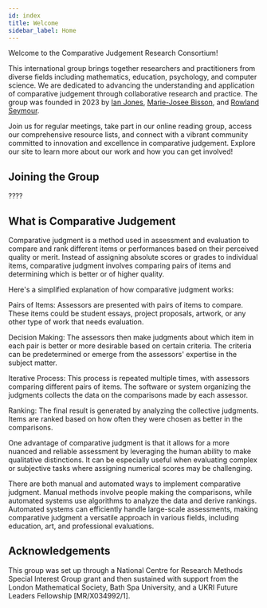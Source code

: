 ```yaml
---
id: index
title: Welcome
sidebar_label: Home
---
```


Welcome to the Comparative Judgement Research Consortium!

This international group brings together researchers and practitioners from diverse fields including mathematics, education, psychology, and computer science. We are dedicated to advancing the understanding and application of comparative judgement through collaborative research and practice. The group was founded in 2023 by [Ian Jones](https://www.lboro.ac.uk/departments/maths-education/staff/ian-jones/), [Marie-Josee Bisson](https://www.dmu.ac.uk/about-dmu/academic-staff/health-and-life-sciences/marie-josee-bisson/marie-josee-bisson.aspx), and [Rowland Seymour](https://www.birmingham.ac.uk/staff/profiles/maths/seymour-rowland). 

Join us for regular meetings, take part in our online reading group, access our comprehensive resource lists, and connect with a vibrant community committed to innovation and excellence in comparative judgement. Explore our site to learn more about our work and how you can get involved!

## Joining the Group
????

## What is Comparative Judgement
Comparative judgment is a method used in assessment and evaluation to compare and rank different items or performances based on their perceived quality or merit. Instead of assigning absolute scores or grades to individual items, comparative judgment involves comparing pairs of items and determining which is better or of higher quality.

Here's a simplified explanation of how comparative judgment works:

Pairs of Items: Assessors are presented with pairs of items to compare. These items could be student essays, project proposals, artwork, or any other type of work that needs evaluation.

Decision Making: The assessors then make judgments about which item in each pair is better or more desirable based on certain criteria. The criteria can be predetermined or emerge from the assessors' expertise in the subject matter.

Iterative Process: This process is repeated multiple times, with assessors comparing different pairs of items. The software or system organizing the judgments collects the data on the comparisons made by each assessor.

Ranking: The final result is generated by analyzing the collective judgments. Items are ranked based on how often they were chosen as better in the comparisons.

One advantage of comparative judgment is that it allows for a more nuanced and reliable assessment by leveraging the human ability to make qualitative distinctions. It can be especially useful when evaluating complex or subjective tasks where assigning numerical scores may be challenging.

There are both manual and automated ways to implement comparative judgment. Manual methods involve people making the comparisons, while automated systems use algorithms to analyze the data and derive rankings. Automated systems can efficiently handle large-scale assessments, making comparative judgment a versatile approach in various fields, including education, art, and professional evaluations.

## Acknowledgements
This group was set up through a National Centre for Research Methods Special Interest Group grant and then sustained with support from the London Mathematical Society, Bath Spa University, and a UKRI Future Leaders Fellowship [MR/X034992/1]. 
